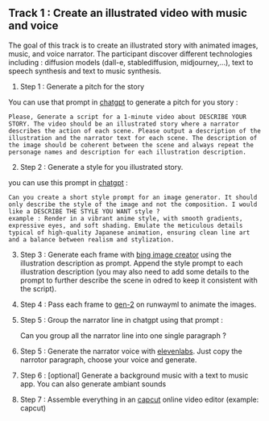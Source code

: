 ## Track 1 : Create an illustrated video with music and voice

The goal of this track is to create an illustrated story with animated images, music, and voice narrator. The participant discover different technologies including : diffusion models (dall-e, stablediffusion, midjourney,...), text to speech synthesis and text to music synthesis.

1. Step 1 : Generate a pitch for the story 

You can use that prompt in [chatgpt](https://chat.openai.com) to generate a pitch for you story : 

    Please, Generate a script for a 1-minute video about DESCRIBE YOUR STORY. The video should be an illustrated story where a narrator describes the action of each scene. Please output a description of the illustration and the narrator text for each scene. The description of the image should be coherent between the scene and always repeat the personage names and description for each illustration description.


2. Step 2 : Generate a style for you illustrated story.

you can use this prompt in [chatgpt](https://chat.openai.com) :

    Can you create a short style prompt for an image generator. It should only describe the style of the image and not the composition. I would like a DESCRIBE THE STYLE YOU WANT style ?
    example : Render in a vibrant anime style, with smooth gradients, expressive eyes, and soft shading. Emulate the meticulous details typical of high-quality Japanese animation, ensuring clean line art and a balance between realism and stylization.


3. Step 3 : Generate each frame with [bing image creator](https://www.bing.com/create) using the illustration description as prompt. Append the style prompt to each illustration description (you may also need to add some details to the prompt to further describe the scene in odred to keep it consistent with the script).

4. Step 4 : Pass each frame to [gen-2](https://research.runwayml.com/gen2) on runwayml to animate the images.

5. Step 5 : Group the narrator line in chatgpt using that prompt : 

    Can you group all the narrator line into one single paragraph ?

5. Step 5 : Generate the narrator voice with [elevenlabs](https://elevenlabs.io/). Just copy the narrotor paragraph, choose your voice and generate.

6. Step 6 : [optional] Generate a background music with a text to music app. You can also generate ambiant sounds

7. Step 7 : Assemble everything in an [capcut](https://www.capcut.com/) online video editor (example: capcut)
